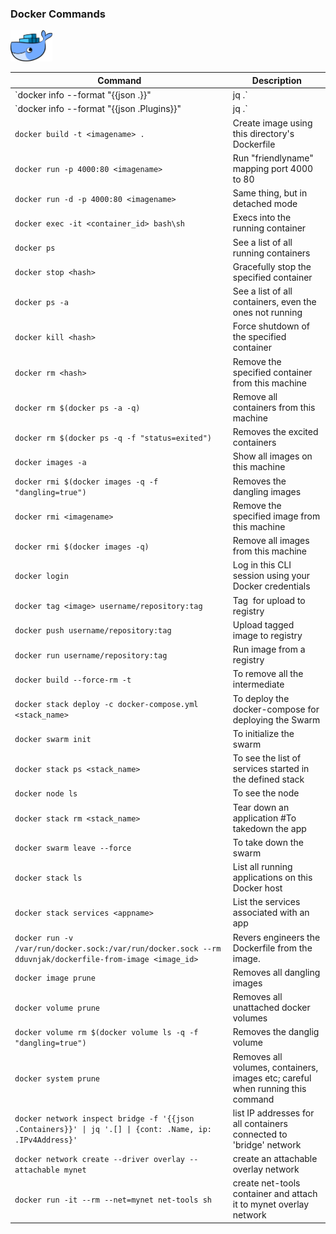### Docker Commands

<img src="./images/docker.png" style="height:50px" >

| Command | Description|
|---------|------------|
`docker info --format "{{json .}}" | jq .` | Complete docker daemon's information in JSON
`docker info --format "{{json .Plugins}}" | jq .` | Docker's plugin info only
`docker build -t <imagename> . `| Create image using this directory's Dockerfile
`docker run -p 4000:80 <imagename>` | Run "friendlyname" mapping port 4000 to 80
`docker run -d -p 4000:80 <imagename>` | Same thing, but in detached mode
`docker exec -it <container_id> bash\sh` | Execs into the running container
`docker ps` | See a list of all running containers
`docker stop <hash>` | Gracefully stop the specified container
`docker ps -a` | See a list of all containers, even the ones not running
`docker kill <hash>` | Force shutdown of the specified container
`docker rm <hash>` | Remove the specified container from this machine
`docker rm $(docker ps -a -q) ` | Remove all containers from this machine
`docker rm $(docker ps -q -f "status=exited")` | Removes the excited containers
`docker images -a` | Show all images on this machine
`docker rmi $(docker images -q -f "dangling=true")` | Removes the dangling images
`docker rmi <imagename>` | Remove the specified image from this machine
`docker rmi $(docker images -q)` | Remove all images from this machine
`docker login  ` | Log in this CLI session using your Docker credentials
`docker tag <image> username/repository:tag` | Tag <image> for upload to registry
`docker push username/repository:tag` | Upload tagged image to registry
`docker run username/repository:tag` | Run image from a registry
`docker build --force-rm -t ` | To remove all the intermediate
`docker stack deploy -c docker-compose.yml <stack_name>` | To deploy the docker-compose for deploying the Swarm
`docker swarm init` | To initialize the swarm
`docker stack ps <stack_name>` | To see the list of services started in the defined stack
`docker node ls` | To see the node
`docker stack rm <stack_name>` | Tear down an application #To takedown the app
`docker swarm leave --force` | To take down the swarm
`docker stack ls` | List all running applications on this Docker host
`docker stack services <appname>` | List the services associated with an app
`docker run -v /var/run/docker.sock:/var/run/docker.sock --rm dduvnjak/dockerfile-from-image <image_id>` | Revers engineers the Dockerfile from the image.
`docker image prune` | Removes all dangling images
`docker volume prune` | Removes all unattached docker volumes
`docker volume rm $(docker volume ls -q -f "dangling=true")` | Removes the danglig volume
`docker system prune` | Removes all volumes, containers, images etc; careful when running this command
`docker network inspect bridge -f '{{json .Containers}}' \| jq '.[] \| {cont: .Name, ip: .IPv4Address}'` | list IP addresses for all containers connected to 'bridge' network
`docker network create --driver overlay --attachable mynet` | create an attachable overlay network
`docker run -it --rm --net=mynet net-tools sh` | create net-tools container and attach it to mynet overlay network

